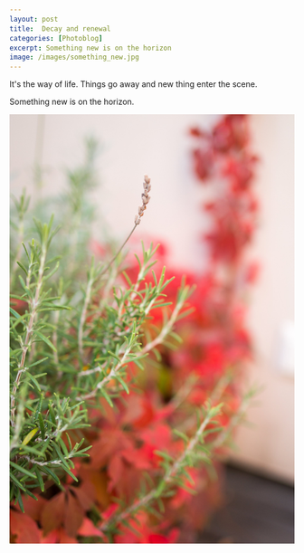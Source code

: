 ```yaml
---
layout: post
title:  Decay and renewal
categories: [Photoblog]
excerpt: Something new is on the horizon 
image: /images/something_new.jpg 
---
```


It's the way of life.
Things go away and new thing enter the scene.

Something new is on the horizon.

![something_new_on_the_horizon](../images/something_new.jpg)
